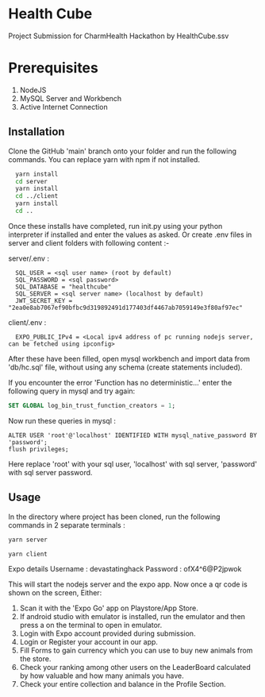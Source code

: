 
# Health Cube

Project Submission for CharmHealth Hackathon by HealthCube.ssv

# Prerequisites

1. NodeJS
2. MySQL Server and Workbench
3. Active Internet Connection


## Installation

Clone the GitHub 'main' branch onto your folder and run the following commands.
You can replace yarn with npm if not installed.

```bash
  yarn install
  cd server
  yarn install
  cd ../client
  yarn install
  cd ..
```
Once these installs have completed, run init.py using your python interpreter if installed and enter the values as asked. Or create .env files in server and client folders with following content :-

server/.env : 
```
  SQL_USER = <sql user name> (root by default)
  SQL_PASSWORD = <sql password>
  SQL_DATABASE = "healthcube"
  SQL_SERVER = <sql server name> (localhost by default)
  JWT_SECRET_KEY = "2ea0e8ab7067ef90bfbc9d319892491d177403df4467ab7059149e3f80af97ec"

```

client/.env :
```
  EXPO_PUBLIC_IPv4 = <Local ipv4 address of pc running nodejs server, can be fetched using ipconfig>
```

After these have been filled, open mysql workbench and import data from 'db/hc.sql' file, without using any schema (create statements included).

If you encounter the error 'Function has no deterministic...' enter the following query in mysql and try again:
```SQL
SET GLOBAL log_bin_trust_function_creators = 1;

```

Now run these queries in mysql :
```
ALTER USER 'root'@'localhost' IDENTIFIED WITH mysql_native_password BY 'password';
flush privileges;

```
Here replace 'root' with your sql user, 'localhost' with sql server,
'password' with sql server password.

## Usage

In the directory where project has been cloned, run the following commands in 2 separate terminals :

```bash
yarn server
```

```bash
yarn client
```
Expo details
Username : devastatinghack
Password : ofX4^6@P2jpwok

This will start the nodejs server and the expo app. Now once a qr code is shown on the screen, Either:
1. Scan it with the 'Expo Go' app on Playstore/App Store.
2. If android studio with emulator is installed, run the emulator and then press a on the terminal to open in emulator.
3. Login with Expo account provided during submission.
4. Login or Register your account in our app.
5. Fill Forms to gain currency which you can use to buy new animals from the store.
6. Check your ranking among other users on the LeaderBoard calculated by how valuable and how many animals you have.
7. Check your entire collection and balance in the Profile Section.
